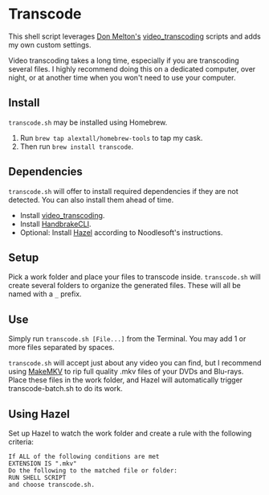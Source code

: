 # Transcode

This shell script leverages [Don Melton's](https://donmelton.com) [video_transcoding](http://github.com/donmelton/video_transcoding) scripts and adds my own custom settings.

Video transcoding takes a long time, especially if you are transcoding several files. I highly recommend doing this on a dedicated computer, over night, or at another time when you won't need to use your computer.

## Install

`transcode.sh` may be installed using Homebrew.
1. Run `brew tap alextall/homebrew-tools` to tap my cask.
2. Then run `brew install transcode`.

## Dependencies

`transcode.sh` will offer to install required dependencies if they are not detected. You can also install them ahead of time.

* Install [video_transcoding](http://github.com/donmelton/video_transcoding).
* Install [HandbrakeCLI](https://handbrake.fr).
* Optional: Install [Hazel](https://www.noodlesoft.com) according to Noodlesoft's instructions.

## Setup

Pick a work folder and place your files to transcode inside. `transcode.sh` will create several folders to organize the generated files. These will all be named with a `_` prefix.

## Use

Simply run `transcode.sh [File...]` from the Terminal. You may add 1 or more files separated by spaces.

`transcode.sh` will accept just about any video you can find, but I recommend using [MakeMKV](http://makemkv.com) to rip full quality .mkv files of your DVDs and Blu-rays. Place these files in the work folder, and Hazel will automatically trigger transcode-batch.sh to do its work.

## Using Hazel

Set up Hazel to watch the work folder and create a rule  with the following criteria:

	If ALL of the following conditions are met
	EXTENSION IS ".mkv"
	Do the following to the matched file or folder:
	RUN SHELL SCRIPT
	and choose transcode.sh.
